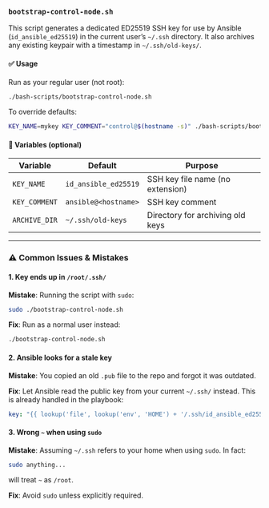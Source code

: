 ### `bootstrap-control-node.sh`

This script generates a dedicated ED25519 SSH key for use by Ansible (`id_ansible_ed25519`) in the current user’s `~/.ssh` directory. It also archives any existing keypair with a timestamp in `~/.ssh/old-keys/`.

#### ✅ Usage

Run as your regular user (not root):

```bash
./bash-scripts/bootstrap-control-node.sh
```

To override defaults:

```bash
KEY_NAME=mykey KEY_COMMENT="control@$(hostname -s)" ./bash-scripts/bootstrap-control-node.sh
```

#### 🔧 Variables (optional)

| Variable     | Default                         | Purpose                          |
|--------------|----------------------------------|----------------------------------|
| `KEY_NAME`   | `id_ansible_ed25519`             | SSH key file name (no extension) |
| `KEY_COMMENT`| `ansible@<hostname>`             | SSH key comment                  |
| `ARCHIVE_DIR`| `~/.ssh/old-keys`                | Directory for archiving old keys |

---

### ⚠️ Common Issues & Mistakes

#### 1. **Key ends up in `/root/.ssh/`**

**Mistake**: Running the script with `sudo`:
```bash
sudo ./bootstrap-control-node.sh
```

**Fix**: Run as a normal user instead:
```bash
./bootstrap-control-node.sh
```

#### 2. **Ansible looks for a stale key**

**Mistake**: You copied an old `.pub` file to the repo and forgot it was outdated.

**Fix**: Let Ansible read the public key from your current `~/.ssh/` instead. This is already handled in the playbook:
```yaml
key: "{{ lookup('file', lookup('env', 'HOME') + '/.ssh/id_ansible_ed25519.pub') }}"
```

#### 3. **Wrong `~` when using `sudo`**

**Mistake**: Assuming `~/.ssh` refers to your home when using `sudo`. In fact:
```bash
sudo anything...
```
will treat `~` as `/root`.

**Fix**: Avoid `sudo` unless explicitly required.
